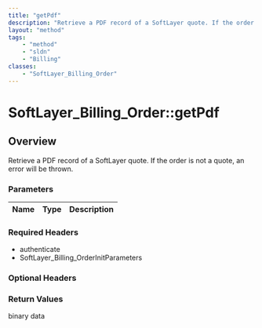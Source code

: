 ```yaml
---
title: "getPdf"
description: "Retrieve a PDF record of a SoftLayer quote. If the order is not a quote, an error will be thrown."
layout: "method"
tags:
    - "method"
    - "sldn"
    - "Billing"
classes:
    - "SoftLayer_Billing_Order"
---
```

# SoftLayer_Billing_Order::getPdf
## Overview 
Retrieve a PDF record of a SoftLayer quote. If the order is not a quote, an error will be thrown. 

### Parameters 
|Name | Type | Description |
| --- | --- | --- |


### Required Headers
* authenticate
* SoftLayer_Billing_OrderInitParameters

### Optional Headers

### Return Values
binary data

